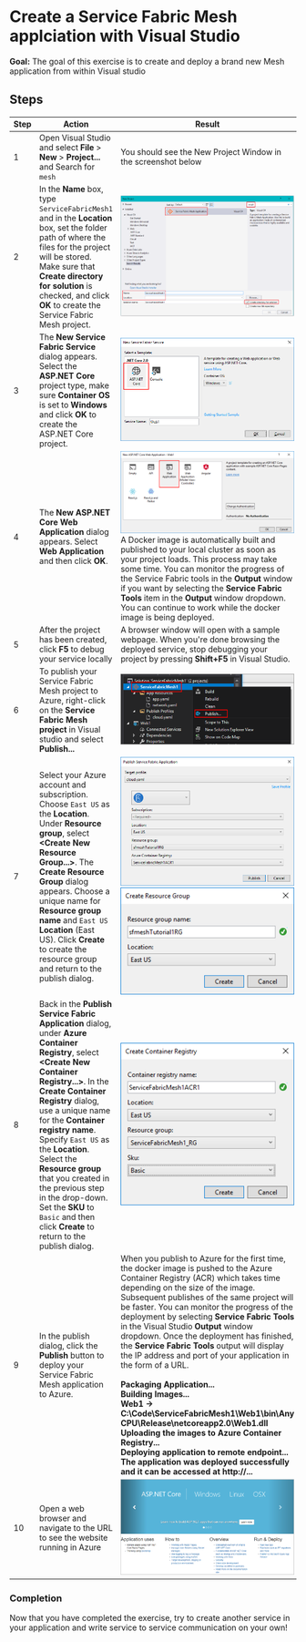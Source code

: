 # Create a Service Fabric Mesh applciation with Visual Studio


**Goal:** The goal of this exercise is to create and deploy a brand new Mesh application from within Visual studio

## Steps

| **Step** | **Action** | **Result** |
| -------- | ---------- | ---------- |
| 1        | Open Visual Studio and select **File** > **New** > **Project...** and Search for `mesh` | You should see the New Project Window in the screenshot below         |
| 2        | In the **Name** box, type `ServiceFabricMesh1` and in the **Location** box, set the folder path of where the files for the project will be stored. Make sure that **Create directory for solution** is checked, and click **OK** to create the Service Fabric Mesh project. | ![Visual studio new Service Fabric Mesh project dialog](./visual-studio-new-project.png)            |
| 3        | The **New Service Fabric Service** dialog appears. Select the **ASP.NET Core** project type, make sure **Container OS** is set to **Windows** and click **OK** to create the ASP.NET Core project.                                                                                                        | ![Visual studio new Service Fabric Mesh project dialog](./visual-studio-new-service-fabric-service.png)                                 |
| 4        | The **New ASP.NET Core Web Application** dialog appears. Select **Web Application** and then click **OK**.                                                                                                            | ![Visual studio new ASP.NET core application](./visual-studio-new-aspnetcore-app.png)   A Docker image is automatically built and published to your local cluster as soon as your project loads. This process may take some time. You can monitor the progress of the Service Fabric tools in the **Output** window if you want by selecting the **Service Fabric Tools** item in the **Output** window dropdown. You can continue to work while the docker image is being deployed.                                                                                           |
| 5        | After the project has been created, click **F5** to debug your service locally  | A browser window will open with a sample webpage. When you're done browsing the deployed service, stop debugging your project by pressing **Shift+F5** in Visual Studio.|
| 6        | To publish your Service Fabric Mesh project to Azure, right-click on the **Service Fabric Mesh project** in Visual studio and select **Publish...**                                                                                                                                       | ![Visual studio right-click Service Fabric Mesh project](./visual-studio-right-click-publish.png)          |
 | 7        | Select your Azure account and subscription. Choose `East US` as the  **Location**. Under **Resource group**, select **\<Create New Resource Group...>**. The **Create Resource Group** dialog appears. Choose a unique name for **Resource group name** and `East US` **Location** (East US). Click **Create** to create the resource group and return to the publish dialog. |![Visual studio Service Fabric Mesh publish dialog](./visual-studio-publish-dialog.png)         ![Visual studio Service Fabric Mesh new resource group dialog](./visual-studio-publish-new-resource-group-dialog.png)|
| 8        | Back in the **Publish Service Fabric Application** dialog, under **Azure Container Registry**, select **\<Create New Container Registry...>**. In the **Create Container Registry** dialog, use a unique name for the **Container registry name**. Specify `East US` as the **Location**. Select the **Resource group** that you created in the previous step in the drop-down. Set the **SKU** to `Basic` and then click **Create** to return to the publish dialog.  | ![Visual studio Service Fabric Mesh new resource group dialog](./visual-studio-publish-new-container-registry-dialog.png)|
| 9        | In the publish dialog, click the **Publish** button to deploy your Service Fabric Mesh application to Azure.| When you publish to Azure for the first time, the docker image is pushed to the Azure Container Registry (ACR) which takes time depending on the size of the image. Subsequent publishes of the same project will be faster. You can monitor the progress of the deployment by selecting **Service Fabric Tools** in the Visual Studio **Output** window dropdown. Once the deployment has finished, the **Service Fabric Tools** output will display the IP address and port of your application in the form of a URL. <strong><br><br> Packaging Application...<br>Building Images...<br>Web1 -> C:\Code\ServiceFabricMesh1\Web1\bin\Any CPU\Release\netcoreapp2.0\Web1.dll<br>Uploading the images to Azure Container Registry...<br>Deploying application to remote endpoint...<br>The application was deployed successfully and it can be accessed at http://...<strong>|
| 10        | Open a web browser and navigate to the URL to see the website running in Azure  | ![Running Service Fabric Mesh Web application](./deployed-web-project.png)|
<!-- /////////Reference -->

### Completion
Now that you have completed the exercise, try to create another service in your application and write service to service communication on your own! 